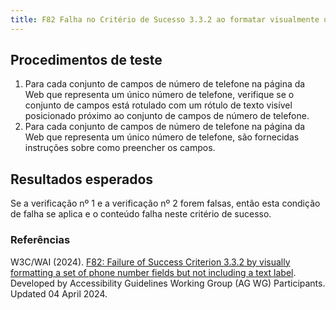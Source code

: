 ```yaml
---
title: F82 Falha no Critério de Sucesso 3.3.2 ao formatar visualmente um conjunto de campos de números de telefone, mas não incluir uma etiqueta de texto
---
```


## Procedimentos de teste

1. Para cada conjunto de campos de número de telefone na página da Web que representa um único número de telefone, verifique se o conjunto de campos está rotulado com um rótulo de texto visível posicionado próximo ao conjunto de campos de número de telefone.
2. Para cada conjunto de campos de número de telefone na página da Web que representa um único número de telefone, são fornecidas instruções sobre como preencher os campos.

## Resultados esperados
Se a verificação nº 1 e a verificação nº 2 forem falsas, então esta condição de falha se aplica e o conteúdo falha neste critério de sucesso.

### Referências

W3C/WAI (2024). [F82: Failure of Success Criterion 3.3.2 by visually formatting a set of phone number fields but not including a text label](https://www.w3.org/WAI/WCAG22/Techniques/failures/F82). Developed by Accessibility Guidelines Working Group (AG WG) Participants. Updated 04 April 2024.
